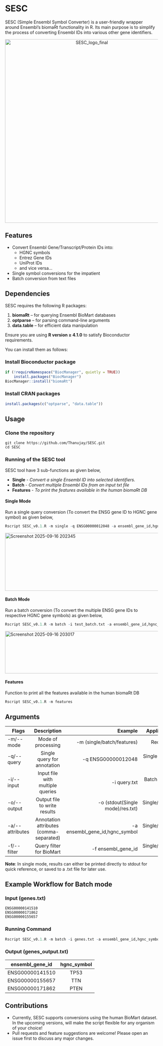 # SESC
SESC (Simple Ensembl Symbol Converter) is a user-friendly wrapper around Ensembl’s biomaRt functionality in R. Its main purpose is to simplify the process of converting Ensembl IDs into various other gene identifiers.
<p align="center">
  <img width="556" height="602" alt="SESC_logo_final" src="https://github.com/user-attachments/assets/194b12cd-2418-45b4-9c25-f7c5c88e4b24" />
</p>

## Features

- Convert Ensembl Gene/Transcript/Protein IDs into:
  - HGNC symbols
  - Entrez Gene IDs
  - UniProt IDs
  - and vice versa…
- Single symbol conversions for the impatient
- Batch conversion from text files

## Dependencies

SESC requires the following R packages:

1. **biomaRt** – for querying Ensembl BioMart databases
2. **optparse** – for parsing command-line arguments
3. **data.table** – for efficient data manipulation

Ensure you are using **R version ≥ 4.1.0** to satisfy Bioconductor requirements.

You can install them as follows:

### Install Bioconductor package
```R
if (!requireNamespace("BiocManager", quietly = TRUE))
    install.packages("BiocManager")
BiocManager::install("biomaRt")
```

### Install CRAN packages
```R
install.packages(c("optparse", "data.table"))
```

## Usage

### Clone the repository
```
git clone https://github.com/Thanujay/SESC.git
cd SESC
```

### Running of the SESC tool

SESC tool have 3 sub-functions as given below,
- **Single** - *Convert a single Ensembl ID into selected identifiers.*
- **Batch** - *Convert multiple Ensembl IDs from an input txt file*
- **Features** - *To print the features available in the human biomaRt DB*

#### Single Mode
Run a single query conversion (To convert the ENSG gene ID to HGNC gene symbol) as given below,
```R
Rscript SESC_v0.1.R -m single -q ENSG00000012048 -a ensembl_gene_id,hgnc_symbol -f ensembl_gene_id -o stdout
```
<img width="1506" height="190" alt="Screenshot 2025-09-16 202345" src="https://github.com/user-attachments/assets/4eb20bc0-24ba-4073-8a40-b3b324e76a21" />

#### Batch Mode
Run a batch conversion (To convert the multiple ENSG gene IDs to respective HGNC gene symbols) as given below,
```R
Rscript SESC_v0.1.R -m batch -i test_batch.txt -a ensembl_gene_id,hgnc_symbol -f ensembl_gene_id -o test_batch_output.txt
```
<img width="1626" height="139" alt="Screenshot 2025-09-16 203017" src="https://github.com/user-attachments/assets/0457830e-e5d7-49a7-8363-88f16060c350" />

#### Features
Function to print all the features available in the human biomaRt DB
```R
Rscript SESC_v0.1.R -m features
```
## Arguments

| Flags          | Description                             |         Example                 |    Applicable     |
| -------------- |:---------------------------------------:| -------------------------------:| -----------------:|
| -m/--mode      | Mode of processing                      | -m (single/batch/features)      | Required          |
| -q/--query     | Single query for annotation             | -q ENSG00000012048              | Single mode ONLY  |
| -i/--input     | Input file with multiple queries        | -i query.txt                    | Batch mode ONLY   |
| -o/--output    | Output file to write results            | -o (stdout(Single mode)/res.txt)| Single/Batch mode |
| -a/--attributes| Annotation attributes (comma-separated) | -a ensembl_gene_id,hgnc_symbol  | Single/Batch mode |
| -f/--filter    | Query filter for BioMart                | -f ensembl_gene_id              | Single/Batch mode |

**Note**: In single mode, results can either be printed directly to stdout for quick reference, or saved to a .txt file for later use.

## Example Workflow for Batch mode

### Input (genes.txt)
```
ENSG00000141510
ENSG00000171862
ENSG00000155657
```

### Running Command
```R
Rscript SESC_v0.1.R -m batch -i genes.txt -a ensembl_gene_id,hgnc_symbol -f ensembl_gene_id -o genes_output.txt
```

### Output (genes_output.txt)

| ensembl_gene_id |	hgnc_symbol |
| --------------  |:-----------:|
| ENSG00000141510 |	TP53        |
| ENSG00000155657 | TTN         |
| ENSG00000171862	| PTEN        |

## Contributions
 - Currently, SESC supports conversions using the human BioMart dataset. In the upcoming versions, will make the script flexible for any organism of your choice!
 - Pull requests and feature suggestions are welcome! Please open an issue first to discuss any major changes.

